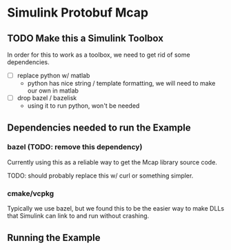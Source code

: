 # Simulink Protobuf Mcap

## TODO Make this a Simulink Toolbox

In order for this to work as a toolbox, we need to get rid of some dependencies.

- [ ] replace python w/ matlab
  - python has nice string / template formatting, we will need to make our own in matlab
- [ ] drop bazel / bazelisk
  - using it to run python, won't be needed

## Dependencies needed to run the Example

### bazel (TODO: remove this dependency)

Currently using this as a reliable way to get the Mcap library source code.

TODO: should probably replace this w/ curl or something simpler.

### cmake/vcpkg

Typically we use bazel, but we found this to be the easier way to make DLLs that Simulink can link to and run without crashing.

## Running the Example

